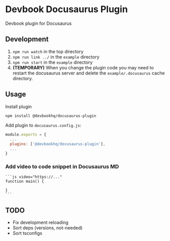 # Devbook Docusaurus Plugin
Devbook plugin for Docusaurus

## Development

1. `npm run watch` in the top directory
2. `npm run link ../` in the `example` directory
3. `npm run start` in the `example` directory
4. **(TEMPORARY)** When you change the plugin code you may need to restart the docusaurus server and delete the `example/.docusaurus` cache directory.

## Usage
Install plugin
```sh
npm install @devbookhq/docusaurus-plugin
```

Add plugin to `docusaurus.config.js`:

```js
module.exports = {
  ...
  plugins: ['@devbookhq/docusaurus-plugin'],
  ...
}
```


### Add video to code snippet in Docusaurus MD
    ```js video="https://..."
    function main() {

    }
    ```


## TODO
- Fix development reloading
- Sort deps (versions, not-needed)
- Sort tsconfigs
